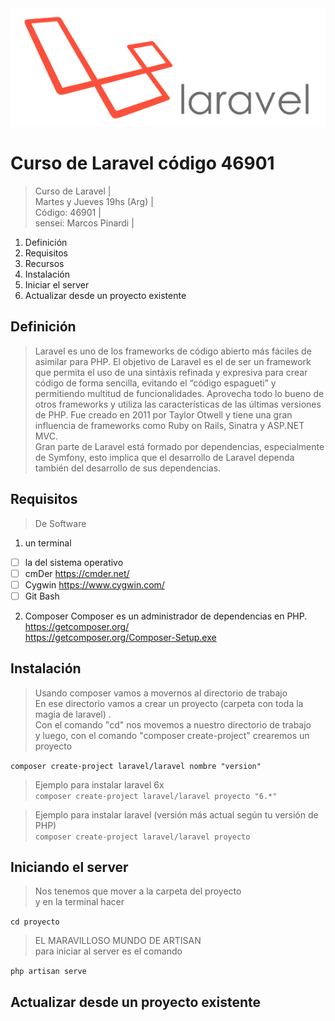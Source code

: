 <img src="https://raw.githubusercontent.com/exegeses/laravel-46901/master/extras/laravel-logo.png">

# Curso de Laravel código 46901

> Curso de Laravel |  
> Martes y Jueves 19hs (Arg) |  
> Código: 46901 |  
> sensei: Marcos Pinardi |

1. Definición
2. Requisitos
3. Recursos
4. Instalación
5. Iniciar el server
6. Actualizar desde un proyecto existente

## Definición
> Laravel es uno de los frameworks de código abierto más fáciles de asimilar para PHP.
> El objetivo de Laravel es el de ser un framework que permita el uso de una sintáxis refinada y expresiva para crear código de forma sencilla, evitando el “código espagueti” y permitiendo multitud de funcionalidades.
> Aprovecha todo lo bueno de otros frameworks y utiliza las características de las últimas versiones de PHP.
> Fue creado en 2011 por Taylor Otwell y tiene una gran influencia de frameworks como Ruby on Rails, Sinatra y ASP.NET MVC.  
> Gran parte de Laravel está formado por dependencias, especialmente de Symfony, esto implica que el desarrollo de Laravel dependa también del desarrollo de sus dependencias.

## Requisitos

> De Software

1. un terminal
- [ ] la del sistema operativo
- [ ] cmDer https://cmder.net/
- [ ] Cygwin https://www.cygwin.com/
- [ ] Git Bash

2. Composer
   Composer es un administrador de dependencias en PHP.  
   https://getcomposer.org/  
   https://getcomposer.org/Composer-Setup.exe

## Instalación
> Usando composer vamos a movernos al directorio de trabajo    
> En ese directorio vamos a crear un proyecto (carpeta con toda la magia de laravel) .  
> Con el comando "cd" nos movemos a nuestro directorio de trabajo    
> y luego, con el comando "composer create-project" crearemos un proyecto

`composer create-project laravel/laravel nombre "version"`

> Ejemplo para instalar laravel 6x    
`composer create-project laravel/laravel proyecto "6.*"`

> Ejemplo para instalar laravel (versión más actual según tu versión de PHP)    
`composer create-project laravel/laravel proyecto`

## Iniciando el server
> Nos tenemos que mover a la carpeta del proyecto    
> y en la terminal hacer

`cd proyecto`

> EL MARAVILLOSO MUNDO DE ARTISAN    
> para iniciar al server es el comando

`php artisan serve`

## Actualizar desde un proyecto existente

